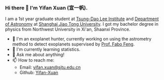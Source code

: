 ### Hi there 👋 I'm Yifan Xuan (宣一帆).

I am a 1st year graduate student at [Tsung-Dao Lee Institute](https://tdli.sjtu.edu.cn/EN/) and [Department of Astronomy](http://astro.sjtu.edu.cn/zh/) at [Shanghai Jiao Tong University](https://www.sjtu.edu.cn/). I got my bachelor degree in physics from Northwest University in Xi'an, Shaanxi Province. 

+ 🔭 I'm an exoplanet hunter, currently working on using the astrometry method to detect exoplanets supervised by [Prof. Fabo Feng](https://web.tdli.sjtu.edu.cn/ffeng/).
+ 🌱 I'm currently learning statistics.
+ 💬 Ask me about anything!
+ 📫 How to reach me:
  + Email: yifan.xuan@sjtu.edu.cn 
  + Github: [Yifan-Xuan](https://github.com/Yifan-Xuan)
 

<!--
**Yifan-Xuan/Yifan-Xuan** is a ✨ _special_ ✨ repository because its `README.md` (this file) appears on your GitHub profile.

Here are some ideas to get you started:

- 🔭 I’m currently working on ...
- 🌱 I’m currently learning ...
- 👯 I’m looking to collaborate on ...
- 🤔 I’m looking for help with ...
- 💬 Ask me about ...
- 📫 How to reach me: ...
- 😄 Pronouns: ...
- ⚡ Fun fact: ...
-->

